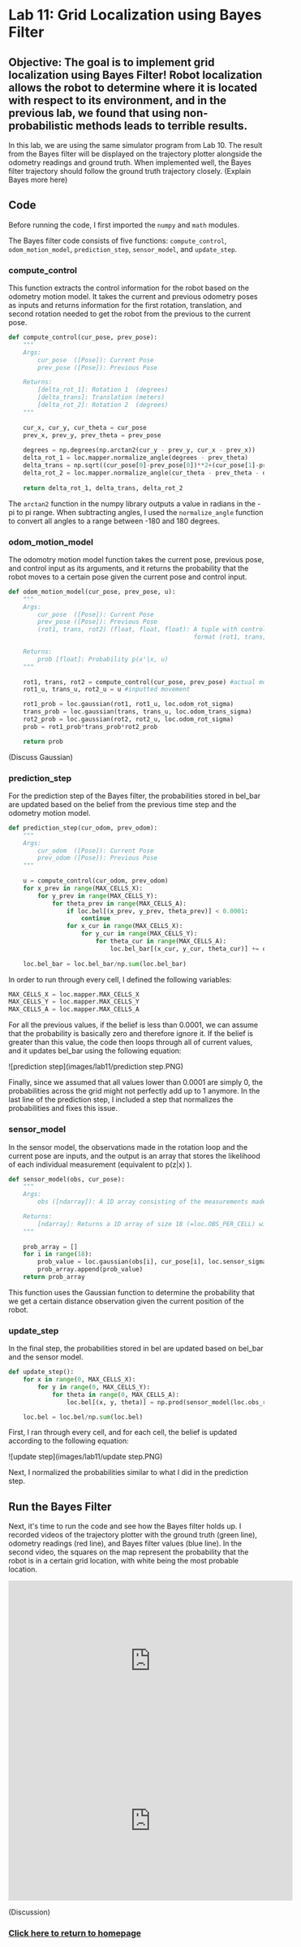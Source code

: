 # Lab 11: Grid Localization using Bayes Filter

## Objective: The goal is to implement grid localization using Bayes Filter! Robot localization allows the robot to determine where it is located with respect to its environment, and in the previous lab, we found that using non-probabilistic methods leads to terrible results.

In this lab, we are using the same simulator program from Lab 10. The result from the Bayes filter will be displayed on the trajectory plotter alongside the odometry readings and ground truth. When implemented well, the Bayes filter trajectory should follow the ground truth trajectory closely. (Explain Bayes more here)

## Code
Before running the code, I first imported the ```numpy``` and ```math``` modules.

The Bayes filter code consists of five functions: ```compute_control```, ```odom_motion_model```, ```prediction_step```, ```sensor_model```, and ```update_step```.

### compute_control
This function extracts the control information for the robot based on the odometry motion model. It takes the current and previous odometry poses as inputs and returns information for the first rotation, translation, and second rotation needed to get the robot from the previous to the current pose.

```python
def compute_control(cur_pose, prev_pose):
    """
    Args:
        cur_pose  ([Pose]): Current Pose
        prev_pose ([Pose]): Previous Pose 

    Returns:
        [delta_rot_1]: Rotation 1  (degrees)
        [delta_trans]: Translation (meters)
        [delta_rot_2]: Rotation 2  (degrees)
    """
    
    cur_x, cur_y, cur_theta = cur_pose
    prev_x, prev_y, prev_theta = prev_pose
    
    degrees = np.degrees(np.arctan2(cur_y - prev_y, cur_x - prev_x))
    delta_rot_1 = loc.mapper.normalize_angle(degrees - prev_theta)
    delta_trans = np.sqrt((cur_pose[0]-prev_pose[0])**2+(cur_pose[1]-prev_pose[1])**2)
    delta_rot_2 = loc.mapper.normalize_angle(cur_theta - prev_theta - delta_rot_1)
    
    return delta_rot_1, delta_trans, delta_rot_2
```

The ```arctan2``` function in the numpy library outputs a value in radians in the -pi to pi range. When subtracting angles, I used the ```normalize_angle``` function to convert all angles to a range between -180 and 180 degrees. 

### odom_motion_model
The odomotry motion model function takes the current pose, previous pose, and control input as its arguments, and it returns the probability that the robot moves to a certain pose given the current pose and control input.

```python
def odom_motion_model(cur_pose, prev_pose, u):
    """
    Args:
        cur_pose  ([Pose]): Current Pose
        prev_pose ([Pose]): Previous Pose
        (rot1, trans, rot2) (float, float, float): A tuple with control data in the format 
                                                   format (rot1, trans, rot2) with units (degrees, meters, degrees)

    Returns:
        prob [float]: Probability p(x'|x, u)
    """
    
    rot1, trans, rot2 = compute_control(cur_pose, prev_pose) #actual movement
    rot1_u, trans_u, rot2_u = u #inputted movement

    rot1_prob = loc.gaussian(rot1, rot1_u, loc.odom_rot_sigma)
    trans_prob = loc.gaussian(trans, trans_u, loc.odom_trans_sigma)
    rot2_prob = loc.gaussian(rot2, rot2_u, loc.odom_rot_sigma)
    prob = rot1_prob*trans_prob*rot2_prob

    return prob
```

(Discuss Gaussian)

### prediction_step
For the prediction step of the Bayes filter, the probabilities stored in bel_bar are updated based on the belief from the previous time step and the odometry motion model.

```python
def prediction_step(cur_odom, prev_odom):
    """ 
    Args:
        cur_odom  ([Pose]): Current Pose
        prev_odom ([Pose]): Previous Pose
    """
    
    u = compute_control(cur_odom, prev_odom)
    for x_prev in range(MAX_CELLS_X):
        for y_prev in range(MAX_CELLS_Y):
            for theta_prev in range(MAX_CELLS_A):
                if loc.bel[(x_prev, y_prev, theta_prev)] < 0.0001:
                    continue
                for x_cur in range(MAX_CELLS_X):
                    for y_cur in range(MAX_CELLS_Y):
                        for theta_cur in range(MAX_CELLS_A):
                            loc.bel_bar[(x_cur, y_cur, theta_cur)] += odom_motion_model(loc.mapper.from_map(x_cur, y_cur, theta_cur), loc.mapper.from_map(x_prev, y_prev, theta_prev), u)*loc.bel[(x_prev, y_prev, theta_prev)]
  
    loc.bel_bar = loc.bel_bar/np.sum(loc.bel_bar)
```

In order to run through every cell, I defined the following variables:

```python
MAX_CELLS_X = loc.mapper.MAX_CELLS_X
MAX_CELLS_Y = loc.mapper.MAX_CELLS_Y
MAX_CELLS_A = loc.mapper.MAX_CELLS_A
```

For all the previous values, if the belief is less than 0.0001, we can assume that the probability is basically zero and therefore ignore it. If the belief is greater than this value, the code then loops through all of current values, and it updates bel_bar using the following equation:

![prediction step](images/lab11/prediction step.PNG)

Finally, since we assumed that all values lower than 0.0001 are simply 0, the probabilities across the grid might not perfectly add up to 1 anymore. In the last line of the prediction step, I included a step that normalizes the probabilities and fixes this issue.

### sensor_model
In the sensor model, the observations made in the rotation loop and the current pose are inputs, and the output is an array that stores the likelihood of each individual measurement (equivalent to p(z|x) ).

```python
def sensor_model(obs, cur_pose):
    """ 
    Args:
        obs ([ndarray]): A 1D array consisting of the measurements made in rotation loop

    Returns:
        [ndarray]: Returns a 1D array of size 18 (=loc.OBS_PER_CELL) with the likelihood of each individual measurements
    """
    
    prob_array = []
    for i in range(18):
        prob_value = loc.gaussian(obs[i], cur_pose[i], loc.sensor_sigma)
        prob_array.append(prob_value)
    return prob_array
```

This function uses the Gaussian function to determine the probability that we get a certain distance observation given the current position of the robot.

### update_step
In the final step, the probabilities stored in bel are updated based on bel_bar and the sensor model.

```python
def update_step():
    for x in range(0, MAX_CELLS_X):
        for y in range(0, MAX_CELLS_Y):
            for theta in range(0, MAX_CELLS_A):
                loc.bel[(x, y, theta)] = np.prod(sensor_model(loc.obs_range_data,mapper.get_views(x, y, theta)))*loc.bel_bar[(x, y, theta)] 

    loc.bel = loc.bel/np.sum(loc.bel) 
```

First, I ran through every cell, and for each cell, the belief is updated according to the following equation:

![update step](images/lab11/update step.PNG)

Next, I normalized the probabilities similar to what I did in the prediction step.

## Run the Bayes Filter
Next, it's time to run the code and see how the Bayes filter holds up. I recorded videos of the trajectory plotter with the ground truth (green line), odometry readings (red line), and Bayes filter values (blue line). In the second video, the squares on the map represent the probability that the robot is in a certain grid location, with white being the most probable location.

<iframe width="560" height="315" src="https://www.youtube.com/embed/beD7GwoiV-Y" title="YouTube video player" frameborder="0" allow="accelerometer; autoplay; clipboard-write; encrypted-media; gyroscope; picture-in-picture" allowfullscreen></iframe>

<iframe width="560" height="315" src="https://www.youtube.com/embed/xo_qTzhsBpI" title="YouTube video player" frameborder="0" allow="accelerometer; autoplay; clipboard-write; encrypted-media; gyroscope; picture-in-picture" allowfullscreen></iframe>

(Discussion)

### [Click here to return to homepage](https://lyl24.github.io/lyl24-ece4960)
